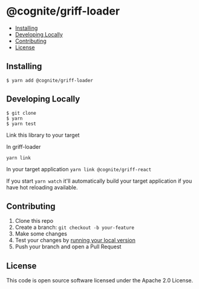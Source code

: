 # @cognite/griff-loader

- [Installing](#installing)
- [Developing Locally](#requirements)
- [Contributing](#contributing)
- [License](#license)

## Installing

```
$ yarn add @cognite/griff-loader
```

## Developing Locally

```
$ git clone
$ yarn
$ yarn test
```

Link this library to your target

In griff-loader

`yarn link`

In your target application
`yarn link @cognite/griff-react`

If you start `yarn watch` it'll automatically build your target application if you have hot reloading available.

## Contributing

1.  Clone this repo
2.  Create a branch: `git checkout -b your-feature`
3.  Make some changes
4.  Test your changes by [running your local version](#developing-locally)
5.  Push your branch and open a Pull Request

## License

This code is open source software licensed under the Apache 2.0 License.
